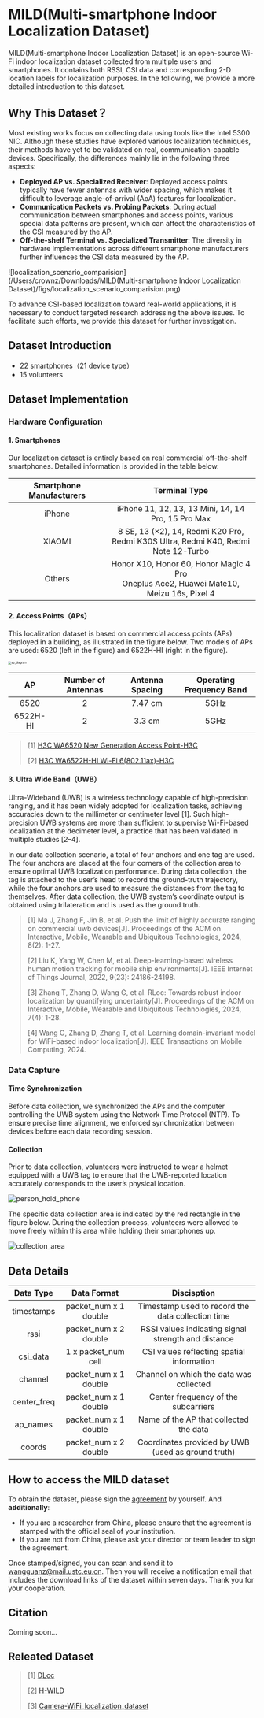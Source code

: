 # MILD(Multi-smartphone Indoor Localization Dataset)

MILD(Multi-smartphone Indoor Localization Dataset) is an open-source Wi-Fi indoor localization dataset collected from multiple users and smartphones. It contains both RSSI, CSI data and corresponding 2-D location labels for localization purposes. In the following, we provide a more detailed introduction to this dataset.

## Why This Dataset？

Most existing works focus on collecting data using tools like the Intel 5300 NIC. Although these studies have explored various localization techniques, their methods have yet to be validated on real, communication-capable devices. Specifically, the differences mainly lie in the following three aspects:

- **Deployed AP vs. Specialized Receiver**: Deployed access points typically have fewer antennas with wider spacing, which makes it difficult to leverage angle-of-arrival (AoA) features for localization.
- **Communication Packets vs. Probing Packets**: During actual communication between smartphones and access points, various special data patterns are present, which can affect the characteristics of the CSI measured by the AP.
- **Off-the-shelf Terminal vs. Specialized Transmitter**: The diversity in hardware implementations across different smartphone manufacturers further influences the CSI data measured by the AP.

![localization_scenario_comparision](/Users/crownz/Downloads/MILD(Multi-smartphone Indoor Localization Dataset)/figs/localization_scenario_comparision.png)

To advance CSI-based localization toward real-world applications, it is necessary to conduct targeted research addressing the above issues. To facilitate such efforts, we provide this dataset for further investigation.

## Dataset Introduction

* 22 smartphones（21 device type）
* 15 volunteers

## Dataset Implementation

### Hardware Configuration

#### 1. Smartphones

Our localization dataset is entirely based on real commercial off-the-shelf smartphones. Detailed information is provided in the table below.

| Smartphone Manufacturers |                        Terminal Type                         |
| :----------------------: | :----------------------------------------------------------: |
|          iPhone          |      iPhone 11, 12, 13, 13 Mini, 14, 14 Pro, 15 Pro Max      |
|          XIAOMI          | 8 SE, 13 (×2), 14, Redmi K20 Pro, <br/>Redmi K30S Ultra, Redmi K40, Redmi Note 12-Turbo |
|          Others          | Honor X10, Honor 60, Honor Magic 4 Pro<br/>Oneplus Ace2, Huawei Mate10, Meizu 16s, Pixel 4 |

#### 2. Access Points（APs）

This localization dataset is based on commercial access points (APs) deployed in a building, as illustrated in the figure below. Two models of APs are used: 6520 (left in the figure) and 6522H-HI (right in the figure).

<img src="./figs/ap_diagram.png" alt="ap_diagram" style="zoom:40%;" />

|    AP    | **Number of Antennas** | Antenna Spacing | **Operating Frequency Band** |
| :------: | :--------------------: | :-------------: | :--------------------------: |
|   6520   |           2            |     7.47 cm     |             5GHz             |
| 6522H-HI |           2            |     3.3 cm      |             5GHz             |

> [1] [H3C WA6520 New Generation Access Point-H3C](https://www.h3c.com/en/Products_and_Solutions/InterConnect/Wireless/Products/AP/Wi-Fi_6/Indoor/WA6520/)
>
> [2] [H3C WA6522H-HI Wi-Fi 6(802.11ax)-H3C](https://www.h3c.com/cn/Products_And_Solution/InterConnect/Products/IP_Wlan/Products/Panel_AP/WiFi_6/WA6522H_HI/)

#### 3. Ultra Wide Band（UWB）

Ultra-Wideband (UWB) is a wireless technology capable of high-precision ranging, and it has been widely adopted for localization tasks, achieving accuracies down to the millimeter or centimeter level [1]. Such high-precision UWB systems are more than sufficient to supervise Wi-Fi-based localization at the decimeter level, a practice that has been validated in multiple studies [2–4].

In our data collection scenario, a total of four anchors and one tag are used. The four anchors are placed at the four corners of the collection area to ensure optimal UWB localization performance. During data collection, the tag is attached to the user’s head to record the ground-truth trajectory, while the four anchors are used to measure the distances from the tag to themselves. After data collection, the UWB system’s coordinate output is obtained using trilateration and is used as the ground truth.

> [1] Ma J, Zhang F, Jin B, et al. Push the limit of highly accurate ranging on commercial uwb devices[J]. Proceedings of the ACM on Interactive, Mobile, Wearable and Ubiquitous Technologies, 2024, 8(2): 1-27.
>
> [2] Liu K, Yang W, Chen M, et al. Deep-learning-based wireless human motion tracking for mobile ship environments[J]. IEEE Internet of Things Journal, 2022, 9(23): 24186-24198.
>
> [3] Zhang T, Zhang D, Wang G, et al. RLoc: Towards robust indoor localization by quantifying uncertainty[J]. Proceedings of the ACM on Interactive, Mobile, Wearable and Ubiquitous Technologies, 2024, 7(4): 1-28.
>
> [4] Wang G, Zhang D, Zhang T, et al. Learning domain-invariant model for WiFi-based indoor localization[J]. IEEE Transactions on Mobile Computing, 2024.

### Data Capture

#### Time Synchronization

Before data collection, we synchronized the APs and the computer controlling the UWB system using the Network Time Protocol (NTP). To ensure precise time alignment, we enforced synchronization between devices before each data recording session.

#### Collection

Prior to data collection, volunteers were instructed to wear a helmet equipped with a UWB tag to ensure that the UWB-reported location accurately corresponds to the user’s physical location.

![person_hold_phone](./figs/person_hold_phone.png)

The specific data collection area is indicated by the red rectangle in the figure below. During the collection process, volunteers were allowed to move freely within this area while holding their smartphones up.

![collection_area](./figs/collection_area.png)

## Data Details

|  Data Type  |      Data Format      |                     Discisption                     |
| :---------: | :-------------------: | :-------------------------------------------------: |
| timestamps  | packet_num x 1 double |  Timestamp used to record the data collection time  |
|    rssi     | packet_num x 2 double | RSSI values indicating signal strength and distance |
|  csi_data   |  1 x packet_num cell  |      CSI values reflecting spatial information      |
|   channel   | packet_num x 1 double |       Channel on which the data was collected       |
| center_freq | packet_num x 1 double |         Center frequency of the subcarriers         |
|  ap_names   | packet_num x 1 double |       Name of the AP that collected the data        |
|   coords    | packet_num x 2 double | Coordinates provided by UWB (used as ground truth)  |

## How to access the MILD dataset

To obtain the dataset, please sign the [agreement](https://github.com/Intelligent-Perception-Lab/HIBER/blob/master/agreement.pdf) by yourself. And **additionally**:

- If you are a researcher from China, please ensure that the agreement is stamped with the official seal of your institution.
- If you are not from China, please ask your director or team leader to sign the agreement.

Once stamped/signed, you can scan and send it to [wangguanz@mail.ustc.eu.cn](mailto:wangguanz@mail.ustc.edu.cn). Then you will receive a notification email that includes the download links of the dataset within seven days. Thank you for your cooperation.

## Citation

Coming soon...

## Releated Dataset

> [1] [DLoc](https://github.com/ucsdwcsng/DLoc_pt_code)
>
> [2] [H-WILD](https://github.com/H-WILD/human_held_device_wifi_indoor_localization_dataset)
>
> [3] [Camera-WiFi_localization_dataset](https://anonymous.4open.science/r/Camera-WiFi_localization_dataset-8E5F/README.md)



